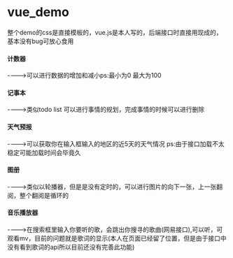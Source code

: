 # vue_demo
整个demo的css是直接模板的，vue.js是本人写的，后端接口时直接用现成的，基本没有bug可放心食用
#### 计数器
---->可以进行数据的增加和减小ps:最小为0 最大为100
#### 记事本
---->类似todo list 可以进行事情的规划，完成事情的时候可以进行删除
#### 天气预报
---->可以获取你在输入框输入的地区的近5天的天气情况 ps:由于接口加载不太稳定可能加载时间会毕竟久
#### 图册
---->类似以轮播器，但是是没有定时的，可以进行图片的向下一张，上一张翻阅，整个翻阅是循环的
#### 音乐播放器
---->在搜索框里输入你要听的歌，会跳出你搜寻的歌曲(网易接口),可以听，可观看mv，目前的问题就是歌词的显示(本人在页面已经留了位置，但是由于接口中没有看到歌词的api所以目前还没有完善此功能)
